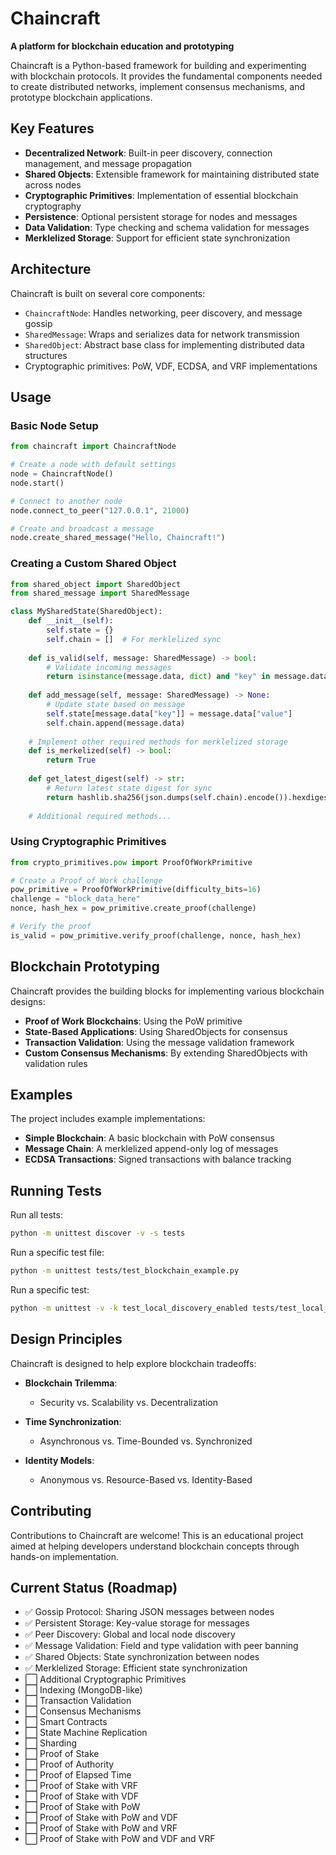 # Chaincraft

**A platform for blockchain education and prototyping**

Chaincraft is a Python-based framework for building and experimenting with blockchain protocols. It provides the fundamental components needed to create distributed networks, implement consensus mechanisms, and prototype blockchain applications.

## Key Features

- **Decentralized Network**: Built-in peer discovery, connection management, and message propagation
- **Shared Objects**: Extensible framework for maintaining distributed state across nodes
- **Cryptographic Primitives**: Implementation of essential blockchain cryptography
- **Persistence**: Optional persistent storage for nodes and messages
- **Data Validation**: Type checking and schema validation for messages
- **Merklelized Storage**: Support for efficient state synchronization

## Architecture

Chaincraft is built on several core components:

- `ChaincraftNode`: Handles networking, peer discovery, and message gossip
- `SharedMessage`: Wraps and serializes data for network transmission
- `SharedObject`: Abstract base class for implementing distributed data structures
- Cryptographic primitives: PoW, VDF, ECDSA, and VRF implementations

## Usage

### Basic Node Setup

```python
from chaincraft import ChaincraftNode

# Create a node with default settings
node = ChaincraftNode()
node.start()

# Connect to another node
node.connect_to_peer("127.0.0.1", 21000)

# Create and broadcast a message
node.create_shared_message("Hello, Chaincraft!")
```

### Creating a Custom Shared Object

```python
from shared_object import SharedObject
from shared_message import SharedMessage

class MySharedState(SharedObject):
    def __init__(self):
        self.state = {}
        self.chain = []  # For merklelized sync
    
    def is_valid(self, message: SharedMessage) -> bool:
        # Validate incoming messages
        return isinstance(message.data, dict) and "key" in message.data
        
    def add_message(self, message: SharedMessage) -> None:
        # Update state based on message
        self.state[message.data["key"]] = message.data["value"]
        self.chain.append(message.data)
        
    # Implement other required methods for merklelized storage
    def is_merkelized(self) -> bool:
        return True
        
    def get_latest_digest(self) -> str:
        # Return latest state digest for sync
        return hashlib.sha256(json.dumps(self.chain).encode()).hexdigest()
    
    # Additional required methods...
```

### Using Cryptographic Primitives

```python
from crypto_primitives.pow import ProofOfWorkPrimitive

# Create a Proof of Work challenge
pow_primitive = ProofOfWorkPrimitive(difficulty_bits=16)
challenge = "block_data_here"
nonce, hash_hex = pow_primitive.create_proof(challenge)

# Verify the proof
is_valid = pow_primitive.verify_proof(challenge, nonce, hash_hex)
```

## Blockchain Prototyping

Chaincraft provides the building blocks for implementing various blockchain designs:

- **Proof of Work Blockchains**: Using the PoW primitive
- **State-Based Applications**: Using SharedObjects for consensus
- **Transaction Validation**: Using the message validation framework
- **Custom Consensus Mechanisms**: By extending SharedObjects with validation rules

## Examples

The project includes example implementations:

- **Simple Blockchain**: A basic blockchain with PoW consensus
- **Message Chain**: A merklelized append-only log of messages
- **ECDSA Transactions**: Signed transactions with balance tracking

## Running Tests

Run all tests:

```bash
python -m unittest discover -v -s tests
```

Run a specific test file:

```bash
python -m unittest tests/test_blockchain_example.py
```

Run a specific test:

```bash
python -m unittest -v -k test_local_discovery_enabled tests/test_local_discovery.py
```

## Design Principles

Chaincraft is designed to help explore blockchain tradeoffs:

- **Blockchain Trilemma**:
  - Security vs. Scalability vs. Decentralization

- **Time Synchronization**:
  - Asynchronous vs. Time-Bounded vs. Synchronized

- **Identity Models**:
  - Anonymous vs. Resource-Based vs. Identity-Based

## Contributing

Contributions to Chaincraft are welcome! This is an educational project aimed at helping developers understand blockchain concepts through hands-on implementation.

## Current Status (Roadmap)

- ✅ Gossip Protocol: Sharing JSON messages between nodes
- ✅ Persistent Storage: Key-value storage for messages
- ✅ Peer Discovery: Global and local node discovery
- ✅ Message Validation: Field and type validation with peer banning
- ✅ Shared Objects: State synchronization between nodes
- ✅ Merklelized Storage: Efficient state synchronization
- ⬜ Additional Cryptographic Primitives
- ⬜ Indexing (MongoDB-like)
- ⬜ Transaction Validation
- ⬜ Consensus Mechanisms
- ⬜ Smart Contracts
- ⬜ State Machine Replication
- ⬜ Sharding
- ⬜ Proof of Stake
- ⬜ Proof of Authority
- ⬜ Proof of Elapsed Time
- ⬜ Proof of Stake with VRF
- ⬜ Proof of Stake with VDF
- ⬜ Proof of Stake with PoW
- ⬜ Proof of Stake with PoW and VDF
- ⬜ Proof of Stake with PoW and VRF
- ⬜ Proof of Stake with PoW and VDF and VRF
